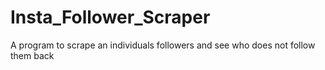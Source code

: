 # Insta_Follower_Scraper
A program to scrape an individuals followers and see who does not follow them back
